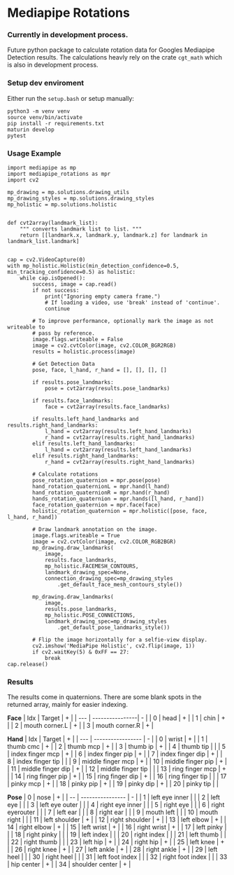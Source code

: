# Mediapipe Rotations

### Currently in development process.
Future python package to calculate rotation data for Googles Mediapipe Detection results.
The calculations heavly rely on the crate `cgt_math` which is also in development process.

### Setup dev enviroment
Either run the `setup.bash` or setup manually:

```
python3 -m venv venv
source venv/bin/activate
pip install -r requirements.txt
maturin develop
pytest
```

### Usage Example
```
import mediapipe as mp
import mediapipe_rotations as mpr
import cv2

mp_drawing = mp.solutions.drawing_utils
mp_drawing_styles = mp.solutions.drawing_styles
mp_holistic = mp.solutions.holistic


def cvt2array(landmark_list):
    """ converts landmark list to list. """
    return [[landmark.x, landmark.y, landmark.z] for landmark in landmark_list.landmark]


cap = cv2.VideoCapture(0)
with mp_holistic.Holistic(min_detection_confidence=0.5, min_tracking_confidence=0.5) as holistic:
    while cap.isOpened():
        success, image = cap.read()
        if not success:
            print("Ignoring empty camera frame.")
            # If loading a video, use 'break' instead of 'continue'.
            continue

        # To improve performance, optionally mark the image as not writeable to
        # pass by reference.
        image.flags.writeable = False
        image = cv2.cvtColor(image, cv2.COLOR_BGR2RGB)
        results = holistic.process(image)

        # Get Detection Data
        pose, face, l_hand, r_hand = [], [], [], []

        if results.pose_landmarks:
            pose = cvt2array(results.pose_landmarks)

        if results.face_landmarks:
            face = cvt2array(results.face_landmarks)

        if results.left_hand_landmarks and results.right_hand_landmarks:
            l_hand = cvt2array(results.left_hand_landmarks)
            r_hand = cvt2array(results.right_hand_landmarks)
        elif results.left_hand_landmarks:
            l_hand = cvt2array(results.left_hand_landmarks)
        elif results.right_hand_landmarks:
            r_hand = cvt2array(results.right_hand_landmarks)

        # Calculate rotations
        pose_rotation_quaternion = mpr.pose(pose)
        hand_rotation_quaternionL = mpr.hand(l_hand)
        hand_rotation_quaternionR = mpr.hand(r_hand)
        hands_rotation_quaternion = mpr.hands([l_hand, r_hand])
        face_rotation_quaternion = mpr.face(face)
        holistic_rotation_quaternion = mpr.holistic([pose, face, l_hand, r_hand])

        # Draw landmark annotation on the image.
        image.flags.writeable = True
        image = cv2.cvtColor(image, cv2.COLOR_RGB2BGR)
        mp_drawing.draw_landmarks(
            image,
            results.face_landmarks,
            mp_holistic.FACEMESH_CONTOURS,
            landmark_drawing_spec=None,
            connection_drawing_spec=mp_drawing_styles
                .get_default_face_mesh_contours_style())

        mp_drawing.draw_landmarks(
            image,
            results.pose_landmarks,
            mp_holistic.POSE_CONNECTIONS,
            landmark_drawing_spec=mp_drawing_styles
                .get_default_pose_landmarks_style())

        # Flip the image horizontally for a selfie-view display.
        cv2.imshow('MediaPipe Holistic', cv2.flip(image, 1))
        if cv2.waitKey(5) & 0xFF == 27:
            break
cap.release()

```

### Results
The results come in quaternions.
There are some blank spots in the returned array, mainly for easier indexing.

**Face**
| Idx | Target          | + |
| --- | ----------------| - |
|  0  | head            | + |
|  1  | chin            | + |
|  2  | mouth corner.L  | + |
|  3  | mouth corner.R  | + |

**Hand**
| Idx | Target            | + |
| --- | ----------------- | - |
| 0   | wrist             | + |
| 1   | thumb cmc         | + |
| 2   | thumb mcp         | + |
| 3   | thumb ip          | + |
| 4   | thumb tip         |   |
| 5   | index finger mcp  | + |
| 6   | index finger pip  | + |
| 7   | index finger dip  | + |
| 8   | index finger tip  |   |
| 9   | middle finger mcp | + |
| 10  | middle finger pip | + |
| 11  | middle finger dip | + |
| 12  | middle finger tip |   |
| 13  | ring finger mcp   | + |
| 14  | ring finger pip   | + |
| 15  | ring finger dip   | + |
| 16  | ring finger tip   |   |
| 17  | pinky mcp         | + |
| 18  | pinky pip         | + |
| 19  | pinky dip         | + |
| 20  | pinky tip         |   |

**Pose**
| 0  | nose             | + |
| -- | ---------------- | - |
| 1  | left eye inner   |   |
| 2  | left eye         |   |
| 3  | left eye outer   |   |
| 4  | right eye inner  |   |
| 5  | right eye        |   |
| 6  | right eyerouter  |   |
| 7  | left ear         |   |
| 8  | right ear        |   |
| 9  | mouth left       |   |
| 10 | mouth right      |   |
| 11 | left shoulder    | + |
| 12 | right shoulder   | + |
| 13 | left elbow       | + |
| 14 | right elbow      | + |
| 15 | left wrist       | + |
| 16 | right wrist      | + |
| 17 | left pinky       |   |
| 18 | right pinky      |   |
| 19 | left index       |   |
| 20 | right index      |   |
| 21 | left thumb       |   |
| 22 | right thumb      |   |
| 23 | left hip         | + |
| 24 | right hip        | + |
| 25 | left knee        | + |
| 26 | right knee       | + |
| 27 | left ankle       | + |
| 28 | right ankle      | + |
| 29 | left heel        |   |
| 30 | right heel       |   |
| 31 | left foot index  |   |
| 32 | right foot index |   |
| 33 | hip center       | + |
| 34 | shoulder center  | + |
